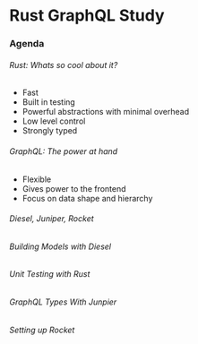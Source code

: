 # Rust GraphQL Study

### Agenda

###### Rust: Whats so cool about it?
-  Fast
- Built in testing
- Powerful abstractions with minimal overhead
- Low level control
- Strongly typed

###### GraphQL: The power at hand
- Flexible
- Gives power to the frontend
- Focus on data shape and hierarchy

###### Diesel, Juniper, Rocket

###### Building Models with Diesel

###### Unit Testing with Rust

###### GraphQL Types With Junpier

###### Setting up Rocket
